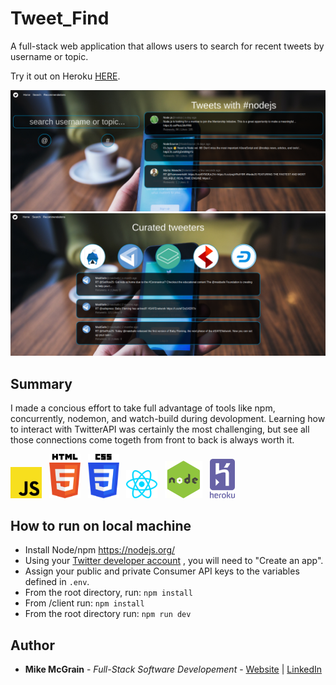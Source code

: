 # Tweet_Find
A full-stack web application that allows users to search for recent tweets by username or topic.

Try it out on Heroku <a href="https://tweet-find.herokuapp.com/" target="_blank">HERE</a>.

<img src="./readme_images/searchPage.png">
<img src="./readme_images/recPage.png">

## Summary
I made a concious effort to take full advantage of tools like npm, concurrently, nodemon, and watch-build during devolopment. Learning how to interact with TwitterAPI was certainly the most challenging, but see all those connections come togeth from front to back is always worth it. 

<img src="./readme_images/javascript.svg" width="50">&nbsp;&nbsp;
<img src="./readme_images/html-5.svg" width="50">&nbsp;&nbsp;
<img src="./readme_images/css-3.svg" width="50">&nbsp;&nbsp;
<img src="./readme_images/react.svg" width="50">&nbsp;&nbsp;
<img src="./readme_images/node.png" width="60">&nbsp;&nbsp;
<img src="./readme_images/heroku.svg" width="40">


## How to run on local machine

- Install Node/npm https://nodejs.org/
- Using your [Twitter developer account](https://developer.twitter.com) , you will need to "Create an app".
- Assign your public and private Consumer API keys to the variables defined in `.env`.
- From the root directory, run: `npm install`
- From /client run: `npm install`
- From the root directory run: `npm run dev`

## Author

* **Mike McGrain** - *Full-Stack Software Developement* - [Website](http://mikemcgrain.com) | [LinkedIn](https://www.linkedin.com/in/michaelmcgrain)
